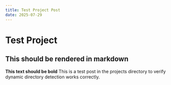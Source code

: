 ```yaml
---
title: Test Project Post
date: 2025-07-29
---
```


# Test Project

## This should be rendered in markdown

**This text should be bold**
This is a test post in the projects directory to verify dynamic directory detection works correctly.
